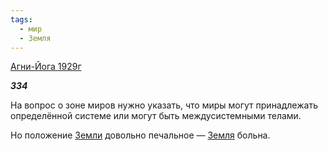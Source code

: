 ```yaml
---
tags:
  - мир
  - Земля
---
```

[Агни-Йога 1929г](https://127.0.0.1:4002/agni/1929)

___334___

На вопрос о зоне миров нужно указать, что миры могут принадлежать определённой системе или могут быть междусистемными телами.   

Но положение [Земли](../../../tags/#[Земля](../../../tags/#Земля)) довольно печальное — [Земля](../../../tags/#Земля) больна.
